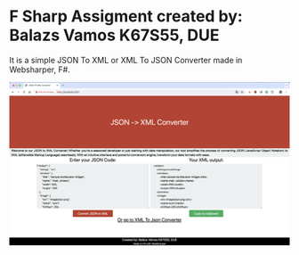 # F Sharp Assigment created by: Balazs Vamos K67S55, DUE
It is a simple JSON To XML or XML To JSON Converter made in Websharper, F#.

![alt text](preview.png "Preview")
